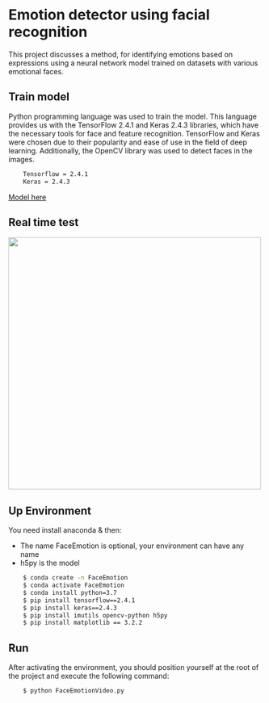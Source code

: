 # Emotion detector using facial recognition

This project discusses a method, for identifying emotions based on expressions using a neural network model trained on datasets with various emotional faces.


## Train model

Python programming language was used to train the model. This language provides us with the TensorFlow 2.4.1 and Keras 2.4.3 libraries, which have the necessary tools for face and feature recognition. TensorFlow and Keras were chosen due to their popularity and ease of use in the field of deep learning. Additionally, the OpenCV library was used to detect faces in the images.

```bash
    Tensorflow = 2.4.1
    Keras = 2.4.3 
```
[Model here](https://github.com/yeison-ascanio/FaceEmotionDetection/blob/main/FaceEmotion.ipynb)


## Real time test

<img src="https://github.com/yeison-ascanio/FaceEmotionDetection/blob/main/assets/face.gif" width="500">

## Up Environment

You need install anaconda & then:

- The name FaceEmotion is optional, your environment can have any name
- h5py is the model
```bash
    $ conda create -n FaceEmotion
    $ conda activate FaceEmotion
    $ conda install python=3.7
    $ pip install tensorflow==2.4.1
    $ pip install keras==2.4.3
    $ pip install imutils opencv-python h5py
    $ pip install matplotlib == 3.2.2
```
## Run

After activating the environment, you should position yourself at the root of the project and execute the following command:
```bash
    $ python FaceEmotionVideo.py
```
